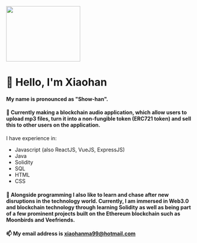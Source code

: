 <img src="https://user-images.githubusercontent.com/63564199/116444104-4c899d00-a84c-11eb-92af-0612c604d53d.png" width="200" height="150" /> 

# 👋 Hello, I'm Xiaohan

#### My name is pronounced as "Show-han".

#### 🌱 Currently making a blockchain audio application, which allow users to upload mp3 files, turn it into a non-fungible token (ERC721 token) and sell this to other users on the application.
I have experience in:
- Javascript (also ReactJS, VueJS, ExpressJS)
- Java
- Solidity
- SQL
- HTML
- CSS

#### 👀 Alongside programming I also like to learn and chase after new disruptions in the technology world. Currently, I am immersed in Web3.0 and blockchain technology through learning Solidity as well as being part of a few prominent projects built on the Ethereum blockchain such as Moonbirds and Veefriends.

#### 📫 My email address is xiaohanma99@hotmail.com

<!---
xiaohan-ma/xiaohan-ma is a ✨ special ✨ repository because its `README.md` (this file) appears on your GitHub profile.
You can click the Preview link to take a look at your changes.
--->
